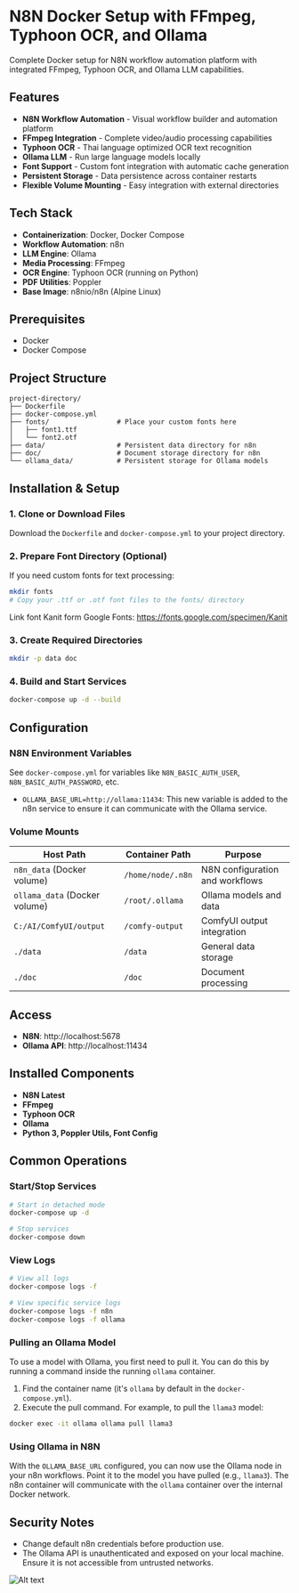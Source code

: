 # N8N Docker Setup with FFmpeg, Typhoon OCR, and Ollama

Complete Docker setup for N8N workflow automation platform with integrated FFmpeg, Typhoon OCR, and Ollama LLM capabilities.

## Features

- **N8N Workflow Automation** - Visual workflow builder and automation platform
- **FFmpeg Integration** - Complete video/audio processing capabilities
- **Typhoon OCR** - Thai language optimized OCR text recognition
- **Ollama LLM** - Run large language models locally
- **Font Support** - Custom font integration with automatic cache generation
- **Persistent Storage** - Data persistence across container restarts
- **Flexible Volume Mounting** - Easy integration with external directories

## Tech Stack

- **Containerization**: Docker, Docker Compose
- **Workflow Automation**: n8n
- **LLM Engine**: Ollama
- **Media Processing**: FFmpeg
- **OCR Engine**: Typhoon OCR (running on Python)
- **PDF Utilities**: Poppler
- **Base Image**: n8nio/n8n (Alpine Linux)

## Prerequisites

- Docker
- Docker Compose

## Project Structure

```
project-directory/
├── Dockerfile
├── docker-compose.yml
├── fonts/                 # Place your custom fonts here
│   ├── font1.ttf
│   └── font2.otf
├── data/                  # Persistent data directory for n8n
├── doc/                   # Document storage directory for n8n
└── ollama_data/           # Persistent storage for Ollama models
```

## Installation & Setup

### 1. Clone or Download Files

Download the `Dockerfile` and `docker-compose.yml` to your project directory.

### 2. Prepare Font Directory (Optional)

If you need custom fonts for text processing:

```bash
mkdir fonts
# Copy your .ttf or .otf font files to the fonts/ directory
```
Link font Kanit form Google Fonts: https://fonts.google.com/specimen/Kanit

### 3. Create Required Directories

```bash
mkdir -p data doc
```

### 4. Build and Start Services

```bash
docker-compose up -d --build
```

## Configuration

### N8N Environment Variables

See `docker-compose.yml` for variables like `N8N_BASIC_AUTH_USER`, `N8N_BASIC_AUTH_PASSWORD`, etc.

- `OLLAMA_BASE_URL=http://ollama:11434`: This new variable is added to the n8n service to ensure it can communicate with the Ollama service.

### Volume Mounts

| Host Path | Container Path | Purpose |
|-----------|----------------|---------|
| `n8n_data` (Docker volume) | `/home/node/.n8n` | N8N configuration and workflows |
| `ollama_data` (Docker volume) | `/root/.ollama` | Ollama models and data |
| `C:/AI/ComfyUI/output` | `/comfy-output` | ComfyUI output integration |
| `./data` | `/data` | General data storage |
| `./doc` | `/doc` | Document processing |

## Access

- **N8N**: http://localhost:5678
- **Ollama API**: http://localhost:11434

## Installed Components

- **N8N Latest**
- **FFmpeg**
- **Typhoon OCR**
- **Ollama**
- **Python 3, Poppler Utils, Font Config**

## Common Operations

### Start/Stop Services
```bash
# Start in detached mode
docker-compose up -d

# Stop services
docker-compose down
```

### View Logs
```bash
# View all logs
docker-compose logs -f

# View specific service logs
docker-compose logs -f n8n
docker-compose logs -f ollama
```

### Pulling an Ollama Model

To use a model with Ollama, you first need to pull it. You can do this by running a command inside the running `ollama` container.

1. Find the container name (it's `ollama` by default in the `docker-compose.yml`).
2. Execute the pull command. For example, to pull the `llama3` model:

```bash
docker exec -it ollama ollama pull llama3
```

### Using Ollama in N8N

With the `OLLAMA_BASE_URL` configured, you can now use the Ollama node in your n8n workflows. Point it to the model you have pulled (e.g., `llama3`). The n8n container will communicate with the `ollama` container over the internal Docker network.

## Security Notes

- Change default n8n credentials before production use.
- The Ollama API is unauthenticated and exposed on your local machine. Ensure it is not accessible from untrusted networks.

![Alt text](https://drive.google.com/thumbnail?id=1SelLWikl15lvFumIfws0hyaJWnyhpZWk&sz=w1200)
